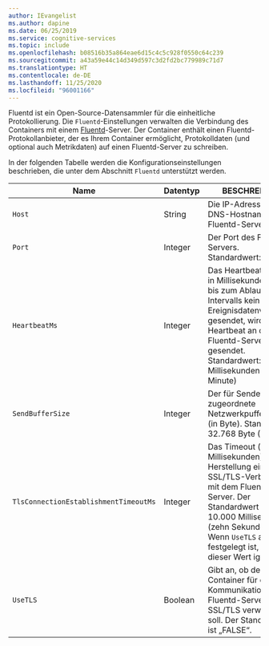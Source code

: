 ```yaml
---
author: IEvangelist
ms.author: dapine
ms.date: 06/25/2019
ms.service: cognitive-services
ms.topic: include
ms.openlocfilehash: b08516b35a864eae6d15c4c5c928f0550c64c239
ms.sourcegitcommit: a43a59e44c14d349d597c3d2fd2bc779989c71d7
ms.translationtype: HT
ms.contentlocale: de-DE
ms.lasthandoff: 11/25/2020
ms.locfileid: "96001166"
---
```

Fluentd ist ein Open-Source-Datensammler für die einheitliche Protokollierung. Die `Fluentd`-Einstellungen verwalten die Verbindung des Containers mit einem [Fluentd](https://www.fluentd.org)-Server. Der Container enthält einen Fluentd-Protokollanbieter, der es Ihrem Container ermöglicht, Protokolldaten (und optional auch Metrikdaten) auf einen Fluentd-Server zu schreiben.

In der folgenden Tabelle werden die Konfigurationseinstellungen beschrieben, die unter dem Abschnitt `Fluentd` unterstützt werden.

| Name | Datentyp | BESCHREIBUNG |
|------|-----------|-------------|
| `Host` | String | Die IP-Adresse oder der DNS-Hostname des Fluentd-Servers. |
| `Port` | Integer | Der Port des Fluentd-Servers.<br/> Standardwert: 24224 |
| `HeartbeatMs` | Integer | Das Heartbeatintervall in Millisekunden. Wurde bis zum Ablauf dieses Intervalls kein Ereignisdatenverkehr gesendet, wird ein Heartbeat an den Fluentd-Server gesendet. Standardwert: 60.000 Millisekunden (eine Minute) |
| `SendBufferSize` | Integer | Der für Sendevorgänge zugeordnete Netzwerkpufferspeicher (in Byte). Standardwert: 32.768 Byte (32 KB) |
| `TlsConnectionEstablishmentTimeoutMs` | Integer | Das Timeout (in Millisekunden) für die Herstellung einer SSL/TLS-Verbindung mit dem Fluentd-Server. Der Standardwert beträgt 10.000 Millisekunden (zehn Sekunden).<br/> Wenn `UseTLS` auf FALSE festgelegt ist, wird dieser Wert ignoriert. |
| `UseTLS` | Boolean | Gibt an, ob der Container für die Kommunikation mit dem Fluentd-Server SSL/TLS verwenden soll. Der Standardwert ist „FALSE“. |